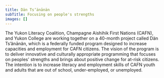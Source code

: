 ```yaml
---
title: Dän Tsʼänānän
subTitle: Focusing on people's strengths
images: []
---
```

The Yukon Literacy Coalition, Champagne Aishihik First Nations (CAFN), and Yukon College are working together on a 40-month project called Dän Tsʼänānän, which is a federally funded program designed to increase capacities and employment for CAFN citizens. The vision of the program is to deliver innovative and culturally appropriate programming that focuses on peoples' strengths and brings about positive change for at-risk citizens. The intention is to increase literacy and employment skills of CAFN youth and adults that are out of school, under-employed, or unemployed.
